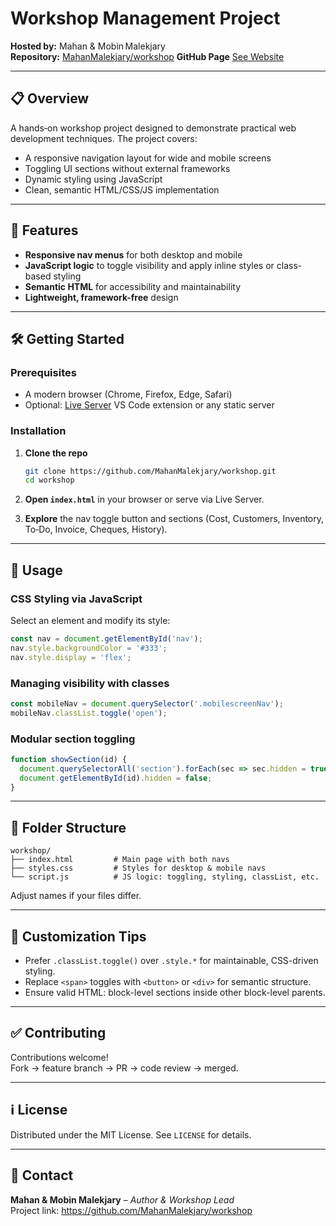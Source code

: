 # Workshop Management Project

**Hosted by:** Mahan & Mobin Malekjary  
**Repository:** [MahanMalekjary/workshop](https://github.com/MahanMalekjary/workshop)
**GitHub Page** [See Website](https://MahanMalekjary.github.io/workshop)

---

## 📋 Overview

A hands‑on workshop project designed to demonstrate practical web development techniques. The project covers:

- A responsive navigation layout for wide and mobile screens  
- Toggling UI sections without external frameworks  
- Dynamic styling using JavaScript  
- Clean, semantic HTML/CSS/JS implementation  

---

## 🚀 Features

- **Responsive nav menus** for both desktop and mobile  
- **JavaScript logic** to toggle visibility and apply inline styles or class-based styling  
- **Semantic HTML** for accessibility and maintainability  
- **Lightweight, framework-free** design  

---

## 🛠️ Getting Started

### Prerequisites

- A modern browser (Chrome, Firefox, Edge, Safari)  
- Optional: [Live Server](https://marketplace.visualstudio.com/items?itemName=ritwickdey.LiveServer) VS Code extension or any static server  

### Installation

1. **Clone the repo**  
   ```bash
   git clone https://github.com/MahanMalekjary/workshop.git
   cd workshop
   ```

2. **Open `index.html`** in your browser or serve via Live Server.

3. **Explore** the nav toggle button and sections (Cost, Customers, Inventory, To‑Do, Invoice, Cheques, History).

---

## 📐 Usage

### CSS Styling via JavaScript

Select an element and modify its style:
```js
const nav = document.getElementById('nav');
nav.style.backgroundColor = '#333';
nav.style.display = 'flex';
```

### Managing visibility with classes

```js
const mobileNav = document.querySelector('.mobilescreenNav');
mobileNav.classList.toggle('open');
```

### Modular section toggling

```js
function showSection(id) {
  document.querySelectorAll('section').forEach(sec => sec.hidden = true);
  document.getElementById(id).hidden = false;
}
```

---

## 🧩 Folder Structure

```
workshop/
├── index.html         # Main page with both navs
├── styles.css         # Styles for desktop & mobile navs
└── script.js          # JS logic: toggling, styling, classList, etc.
```

Adjust names if your files differ.

---

## 📝 Customization Tips

- Prefer `.classList.toggle()` over `.style.*` for maintainable, CSS-driven styling.  
- Replace `<span>` toggles with `<button>` or `<div>` for semantic structure.  
- Ensure valid HTML: block-level sections inside other block-level parents.

---

## ✅ Contributing

Contributions welcome!  
Fork → feature branch → PR → code review → merged.

---

## ℹ️ License

Distributed under the MIT License. See `LICENSE` for details.

---

## 🤝 Contact

**Mahan & Mobin Malekjary** – *Author & Workshop Lead*  
Project link: https://github.com/MahanMalekjary/workshop
